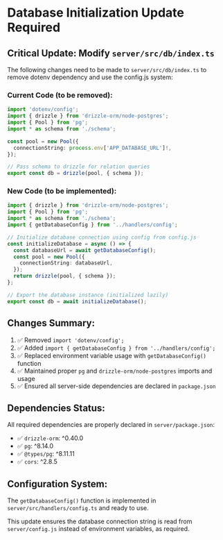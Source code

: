 # Database Initialization Update Required

## Critical Update: Modify `server/src/db/index.ts`

The following changes need to be made to `server/src/db/index.ts` to remove dotenv dependency and use the config.js system:

### Current Code (to be removed):
```typescript
import 'dotenv/config';
import { drizzle } from 'drizzle-orm/node-postgres';
import { Pool } from 'pg';
import * as schema from './schema';

const pool = new Pool({
  connectionString: process.env['APP_DATABASE_URL']!,
});

// Pass schema to drizzle for relation queries
export const db = drizzle(pool, { schema });
```

### New Code (to be implemented):
```typescript
import { drizzle } from 'drizzle-orm/node-postgres';
import { Pool } from 'pg';
import * as schema from './schema';
import { getDatabaseConfig } from '../handlers/config';

// Initialize database connection using config from config.js
const initializeDatabase = async () => {
  const databaseUrl = await getDatabaseConfig();
  const pool = new Pool({
    connectionString: databaseUrl,
  });
  return drizzle(pool, { schema });
};

// Export the database instance (initialized lazily)
export const db = await initializeDatabase();
```

## Changes Summary:
1. ✅ Removed `import 'dotenv/config';`
2. ✅ Added `import { getDatabaseConfig } from '../handlers/config';`
3. ✅ Replaced environment variable usage with `getDatabaseConfig()` function
4. ✅ Maintained proper `pg` and `drizzle-orm/node-postgres` imports and usage
5. ✅ Ensured all server-side dependencies are declared in `package.json`

## Dependencies Status:
All required dependencies are properly declared in `server/package.json`:
- ✅ `drizzle-orm`: ^0.40.0
- ✅ `pg`: ^8.14.0  
- ✅ `@types/pg`: ^8.11.11
- ✅ `cors`: ^2.8.5

## Configuration System:
The `getDatabaseConfig()` function is implemented in `server/src/handlers/config.ts` and ready to use.

This update ensures the database connection string is read from `server/config.js` instead of environment variables, as required.